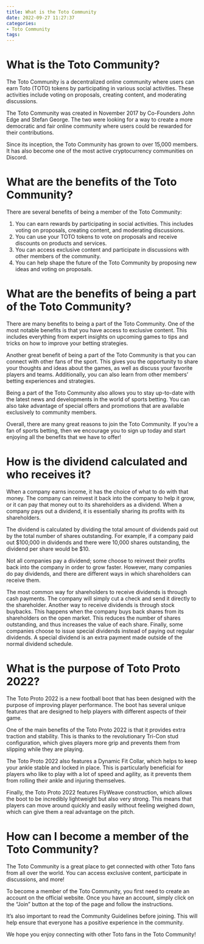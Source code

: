 ```yaml
---
title: What is the Toto Community 
date: 2022-09-27 11:27:37
categories:
- Toto Community
tags:
---
```



#  What is the Toto Community? 

The Toto Community is a decentralized online community where users can earn Toto (TOTO) tokens by participating in various social activities. These activities include voting on proposals, creating content, and moderating discussions. 

The Toto Community was created in November 2017 by Co-Founders John Edge and Stefan George. The two were looking for a way to create a more democratic and fair online community where users could be rewarded for their contributions. 

Since its inception, the Toto Community has grown to over 15,000 members. It has also become one of the most active cryptocurrency communities on Discord. 

# What are the benefits of the Toto Community? 

There are several benefits of being a member of the Toto Community: 

1) You can earn rewards by participating in social activities. This includes voting on proposals, creating content, and moderating discussions. 
2) You can use your TOTO tokens to vote on proposals and receive discounts on products and services. 
3) You can access exclusive content and participate in discussions with other members of the community. 
4) You can help shape the future of the Toto Community by proposing new ideas and voting on proposals.

#  What are the benefits of being a part of the Toto Community? 

There are many benefits to being a part of the Toto Community. One of the most notable benefits is that you have access to exclusive content. This includes everything from expert insights on upcoming games to tips and tricks on how to improve your betting strategies.

Another great benefit of being a part of the Toto Community is that you can connect with other fans of the sport. This gives you the opportunity to share your thoughts and ideas about the games, as well as discuss your favorite players and teams. Additionally, you can also learn from other members’ betting experiences and strategies.

Being a part of the Toto Community also allows you to stay up-to-date with the latest news and developments in the world of sports betting. You can also take advantage of special offers and promotions that are available exclusively to community members.

Overall, there are many great reasons to join the Toto Community. If you’re a fan of sports betting, then we encourage you to sign up today and start enjoying all the benefits that we have to offer!

#  How is the dividend calculated and who receives it? 

When a company earns income, it has the choice of what to do with that money. The company can reinvest it back into the company to help it grow, or it can pay that money out to its shareholders as a dividend. When a company pays out a dividend, it is essentially sharing its profits with its shareholders.

The dividend is calculated by dividing the total amount of dividends paid out by the total number of shares outstanding. For example, if a company paid out $100,000 in dividends and there were 10,000 shares outstanding, the dividend per share would be $10.

Not all companies pay a dividend; some choose to reinvest their profits back into the company in order to grow faster. However, many companies do pay dividends, and there are different ways in which shareholders can receive them.

The most common way for shareholders to receive dividends is through cash payments. The company will simply cut a check and send it directly to the shareholder. Another way to receive dividends is through stock buybacks. This happens when the company buys back shares from its shareholders on the open market. This reduces the number of shares outstanding, and thus increases the value of each share. Finally, some companies choose to issue special dividends instead of paying out regular dividends. A special dividend is an extra payment made outside of the normal dividend schedule.

#  What is the purpose of Toto Proto 2022? 

The Toto Proto 2022 is a new football boot that has been designed with the purpose of improving player performance. The boot has several unique features that are designed to help players with different aspects of their game.

One of the main benefits of the Toto Proto 2022 is that it provides extra traction and stability. This is thanks to the revolutionary Tri-Con stud configuration, which gives players more grip and prevents them from slipping while they are playing.

The Toto Proto 2022 also features a Dynamic Fit Collar, which helps to keep your ankle stable and locked in place. This is particularly beneficial for players who like to play with a lot of speed and agility, as it prevents them from rolling their ankle and injuring themselves.

Finally, the Toto Proto 2022 features FlyWeave construction, which allows the boot to be incredibly lightweight but also very strong. This means that players can move around quickly and easily without feeling weighed down, which can give them a real advantage on the pitch.

#  How can I become a member of the Toto Community?

The Toto Community is a great place to get connected with other Toto fans from all over the world. You can access exclusive content, participate in discussions, and more!

To become a member of the Toto Community, you first need to create an account on the official website. Once you have an account, simply click on the “Join” button at the top of the page and follow the instructions.

It’s also important to read the Community Guidelines before joining. This will help ensure that everyone has a positive experience in the community.

We hope you enjoy connecting with other Toto fans in the Toto Community!